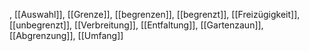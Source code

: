 , [[Auswahl]], [[Grenze]], [[begrenzen]], [[begrenzt]], [[Freizügigkeit]], [[unbegrenzt]], [[Verbreitung]], [[Entfaltung]], [[Gartenzaun]], [[Abgrenzung]], [[Umfang]]